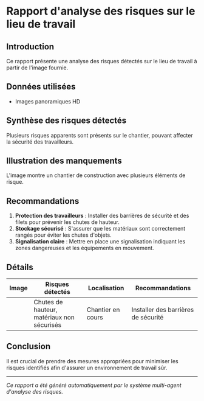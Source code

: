 # Rapport d'analyse des risques sur le lieu de travail

## Introduction
Ce rapport présente une analyse des risques détectés sur le lieu de travail à partir de l'image fournie.

## Données utilisées
- Images panoramiques HD

## Synthèse des risques détectés
Plusieurs risques apparents sont présents sur le chantier, pouvant affecter la sécurité des travailleurs.

## Illustration des manquements
L'image montre un chantier de construction avec plusieurs éléments de risque.

## Recommandations
1. **Protection des travailleurs** : Installer des barrières de sécurité et des filets pour prévenir les chutes de hauteur.
2. **Stockage sécurisé** : S'assurer que les matériaux sont correctement rangés pour éviter les chutes d'objets.
3. **Signalisation claire** : Mettre en place une signalisation indiquant les zones dangereuses et les équipements en mouvement.

## Détails
| Image | Risques détectés                      | Localisation     | Recommandations                       |
|-------|---------------------------------------|------------------|---------------------------------------|
|       | Chutes de hauteur, matériaux non sécurisés | Chantier en cours | Installer des barrières de sécurité    |

## Conclusion
Il est crucial de prendre des mesures appropriées pour minimiser les risques identifiés afin d'assurer un environnement de travail sûr.

---
*Ce rapport a été généré automatiquement par le système multi-agent d'analyse des risques.*